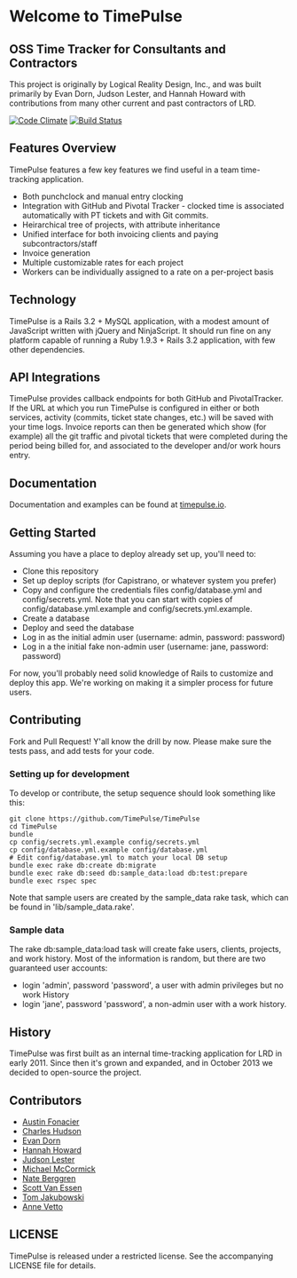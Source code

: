 # Welcome to TimePulse
## OSS Time Tracker for Consultants and Contractors

This project is originally by Logical Reality Design, Inc., and was built primarily
by Evan Dorn, Judson Lester, and Hannah Howard with contributions from many other
current and past contractors of LRD.

[![Code Climate](https://codeclimate.com/github/TimePulse/TimePulse/badges/gpa.svg)](https://codeclimate.com/github/TimePulse/TimePulse)
[![Build Status](https://travis-ci.org/TimePulse/TimePulse.png?branch=master)](https://travis-ci.org/TimePulse/TimePulse)

## Features Overview

TimePulse features a few key features we find useful in a team time-tracking application.

* Both punchclock and manual entry clocking
* Integration with GitHub and Pivotal Tracker - clocked time is associated automatically with PT tickets and with Git commits.
* Heirarchical tree of projects, with attribute inheritance
* Unified interface for both invoicing clients and paying subcontractors/staff
* Invoice generation
* Multiple customizable rates for each project
* Workers can be individually assigned to a rate on a per-project basis

## Technology

TimePulse is a Rails 3.2 + MySQL application, with a modest amount of JavaScript written with jQuery and NinjaScript.  It should run fine on any platform capable of running a Ruby 1.9.3 + Rails 3.2 application, with few other dependencies.

## API Integrations

TimePulse provides callback endpoints for both GitHub and PivotalTracker. If the URL at which you run TimePulse is configured in either or both services, activity (commits, ticket state changes, etc.) will be saved with your time logs. Invoice reports can then be generated which show (for example) all the git traffic and pivotal tickets that were completed during the period being billed for, and associated to the developer and/or work hours entry.

## Documentation

Documentation and examples can be found at [timepulse.io](http://timepulse.io "TimePulse Home Page").

## Getting Started

Assuming you have a place to deploy already set up, you'll need to:
  * Clone this repository
  * Set up deploy scripts (for Capistrano, or whatever system you prefer)
  * Copy and configure the credentials files config/database.yml and config/secrets.yml. Note that you can start with copies of config/database.yml.example and config/secrets.yml.example.
  * Create a database
  * Deploy and seed the database
  * Log in as the initial admin user  (username: admin, password: password)
  * Log in a the initial fake non-admin user  (username: jane, password: password)

For now, you'll probably need solid knowledge of Rails to customize and deploy this app.  We're working on making it a simpler process for future users.

## Contributing

Fork and Pull Request! Y'all know the drill by now.  Please make sure the tests pass, and add tests for your code.

### Setting up for development

To develop or contribute, the setup sequence should look something like this:

```
git clone https://github.com/TimePulse/TimePulse
cd TimePulse
bundle
cp config/secrets.yml.example config/secrets.yml
cp config/database.yml.example config/database.yml
# Edit config/database.yml to match your local DB setup
bundle exec rake db:create db:migrate
bundle exec rake db:seed db:sample_data:load db:test:prepare
bundle exec rspec spec
```

Note that sample users are created by the sample_data rake task, which can be found
in 'lib/sample_data.rake'.

### Sample data

The rake db:sample_data:load task will create fake users, clients, projects, and work history.
Most of the information is random, but there are two guaranteed user accounts:

  * login 'admin', password 'password', a user with admin privileges but no work History
  * login 'jane', password 'password', a non-admin user with a work history.


## History

TimePulse was first built as an internal time-tracking application for LRD in early 2011.  Since then it's grown and expanded, and in October 2013 we decided to open-source the project.

## Contributors

* [Austin Fonacier](http://github.com/austinrfnd)
* [Charles Hudson](http://github.com/phobetron)
* [Evan Dorn](http://github.com/idahoev)
* [Hannah Howard](http://github.com/hannahhoward)
* [Judson Lester](http://github.com/nyarly)
* [Michael McCormick](http://github.com/dipolesource)
* [Nate Berggren](http://github.com/baksmak)
* [Scott Van Essen](http://github.com/purplebaron)
* [Tom Jakubowski](http://github.com/tomjakubowski)
* [Anne Vetto](http://github.com/anniee)

## LICENSE

TimePulse is released under a restricted license. See the accompanying LICENSE file for details.
